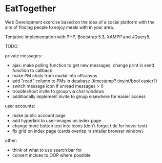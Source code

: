 # EatTogether

Web Development exercise based on the idea of a social platform with the aim of finding people to enjoy meals with in your area.

Tentative implementation with PHP, Bootstrap 5.3, XAMPP and JQuery5.

TODO:

private messages:
- ajax: make polling function to get new messages, change print in send function to callback
- make PM chats from modal into offcanvas
- add "read" column to PMs in database (timestamp? tinyint/bool easier?)
- switch message icon if unread messages > 0
- troubleshoot invite to group via chat windows
- additionally implement invite to group elsewhere for easier access

user accounts:  
- make public account page
- add hyperlink to user-images on index page
- change more button text into icons (don't forget title for hover text)
- fix grid on index page (cards overlap in smaller browser window)

other:
- think of what to use search bar for
- convert inclues to OOP where possible
